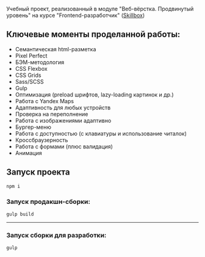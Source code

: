 Учебный проект, реализованный в модуле "Веб-вёрстка. Продвинутый уровень" на курсе "Frontend-разработчик" ([Skillbox](https://skillbox.ru/))

## Ключевые моменты проделанной работы:

- Семантическая html-разметка
- Pixel Perfect
- БЭМ-методология
- CSS Flexbox
- CSS Grids
- Sass/SCSS
- Gulp
- Оптимизация (preload шрифтов, lazy-loading картинок и др.)
- Работа с Yandex Maps
- Адаптивность для любых устройств
- Проверка на переполнение
- Работа с изображениями адаптивно
- Бургер-меню
- Работа с доступностью (с клавиатуры и использование читалок)
- Кроссбраузерность
- Работа с формами (плюс валидация)
- Анимация 

## Запуск проекта

```
npm i
```

### Запуск продакшн-сборки:

```
gulp build
```

---

### Запуск сборки для разработки:

```
gulp
```
